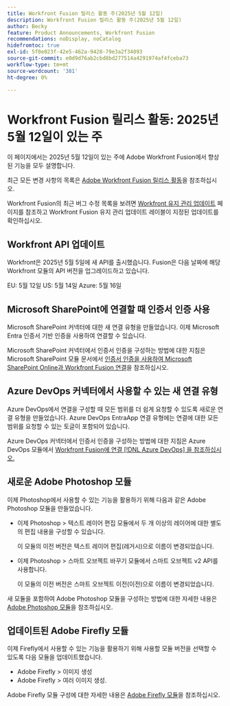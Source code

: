```yaml
---
title: Workfront Fusion 릴리스 활동 주(2025년 5월 12일)
description: Workfront Fusion 릴리스 활동 주(2025년 5월 12일)
author: Becky
feature: Product Announcements, Workfront Fusion
recommendations: noDisplay, noCatalog
hidefromtoc: true
exl-id: 5f0e023f-42e5-462a-9428-79e3a2f34093
source-git-commit: e0d9d76ab2cbd8bd277514a4291974af4fceba73
workflow-type: tm+mt
source-wordcount: '381'
ht-degree: 0%

---
```


# Workfront Fusion 릴리스 활동: 2025년 5월 12일이 있는 주

이 페이지에서는 2025년 5월 12일이 있는 주에 Adobe Workfront Fusion에서 향상된 기능을 모두 설명합니다.

최근 모든 변경 사항의 목록은 [Adobe Workfront Fusion 릴리스 활동](/help/workfront-fusion/fusion-product-releases/fusion-release-activity.md)을 참조하십시오.

Workfront Fusion의 최근 버그 수정 목록을 보려면 [Workfront 유지 관리 업데이트](https://experienceleague.adobe.com/en/docs/workfront-known-issues/releases/current-updates) 페이지를 참조하고 Workfront Fusion 유지 관리 업데이트 레이블이 지정된 업데이트를 확인하십시오.

## Workfront API 업데이트

Workfront은 2025년 5월 5일에 새 API를 출시했습니다. Fusion은 다음 날짜에 해당 Workfront 모듈의 API 버전을 업그레이드하고 있습니다.

EU: 5월 12일
US: 5월 14일
Azure: 5월 16일

## Microsoft SharePoint에 연결할 때 인증서 인증 사용

Microsoft SharePoint 커넥터에 대한 새 연결 유형을 만들었습니다. 이제 Microsoft Entra 인증서 기반 인증을 사용하여 연결할 수 있습니다.

Microsoft SharePoint 커넥터에서 인증서 인증을 구성하는 방법에 대한 지침은 Microsoft SharePoint 모듈 문서에서 [인증서 인증을 사용하여 Microsoft SharePoint Online과 Workfront Fusion 연결](/help/workfront-fusion/references/apps-and-modules/third-party-connectors/sharepoint-modules.md#connect-microsoft-sharepoint-online-to-workfront-fusion-using-certificate-authorization)을 참조하십시오.

## Azure DevOps 커넥터에서 사용할 수 있는 새 연결 유형

Azure DevOps에서 연결을 구성할 때 모든 범위를 더 쉽게 요청할 수 있도록 새로운 연결 유형을 만들었습니다. Azure DevOps EntraApp 연결 유형에는 연결에 대한 모든 범위를 요청할 수 있는 토글이 포함되어 있습니다.

Azure DevOps 커넥터에서 인증서 인증을 구성하는 방법에 대한 지침은 Azure DevOps 모듈에서 [Workfront Fusion에 연결 [!DNL Azure DevOps] 을 참조하십시오.](/help/workfront-fusion/references/apps-and-modules/third-party-connectors/azure-dev-ops.md#connect-azure-devops-to-workfront-fusion)

## 새로운 Adobe Photoshop 모듈

이제 Photoshop에서 사용할 수 있는 기능을 활용하기 위해 다음과 같은 Adobe Photoshop 모듈을 만들었습니다.

* 이제 Photoshop > 텍스트 레이어 편집 모듈에서 두 개 이상의 레이어에 대한 별도의 편집 내용을 구성할 수 있습니다.

  이 모듈의 이전 버전은 텍스트 레이어 편집(레거시)으로 이름이 변경되었습니다.
* 이제 Photoshop > 스마트 오브젝트 바꾸기 모듈에서 스마트 오브젝트 v2 API를 사용합니다.

  이 모듈의 이전 버전은 스마트 오브젝트 이전(이전)으로 이름이 변경되었습니다.

새 모듈을 포함하여 Adobe Photoshop 모듈을 구성하는 방법에 대한 자세한 내용은 [Adobe Photoshop 모듈](/help/workfront-fusion/references/apps-and-modules/adobe-connectors/adobe-photoshop-modules.md)을 참조하십시오.

## 업데이트된 Adobe Firefly 모듈

이제 Firefly에서 사용할 수 있는 기능을 활용하기 위해 사용할 모듈 버전을 선택할 수 있도록 다음 모듈을 업데이트했습니다.

* Adobe Firefly > 이미지 생성
* Adobe Firefly > 여러 이미지 생성.

Adobe Firefly 모듈 구성에 대한 자세한 내용은 [Adobe Firefly 모듈](/help/workfront-fusion/references/apps-and-modules/adobe-connectors/adobe-firefly-modules.md)을 참조하십시오.
